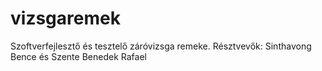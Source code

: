 # vizsgaremek
Szoftverfejlesztő és tesztelő záróvizsga remeke.
Résztvevők: Sinthavong Bence és Szente Benedek Rafael

